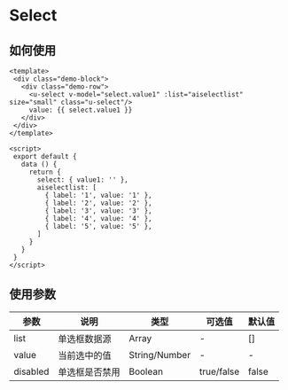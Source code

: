 # Select

## 如何使用
 ```vue
 <template>
  <div class="demo-block">
    <div class="demo-row">
      <u-select v-model="select.value1" :list="aiselectlist" size="small" class="u-select"/>
      value: {{ select.value1 }}
    </div>
  </div>
</template>

<script>
  export default {
    data () {
      return {
        select: { value1: '' },
        aiselectlist: [
          { label: '1', value: '1' },
          { label: '2', value: '2' },
          { label: '3', value: '3' },
          { label: '4', value: '4' },
          { label: '5', value: '5' },
        ]
      }
    }
  }
</script>
 ```

 ## 使用参数

 参数 | 说明 | 类型 | 可选值 | 默认值
--- | --- | --- | --- | ---
list | 单选框数据源 | Array | - | []
value | 当前选中的值 | String/Number | - | -
disabled | 单选框是否禁用 | Boolean | true/false | false
